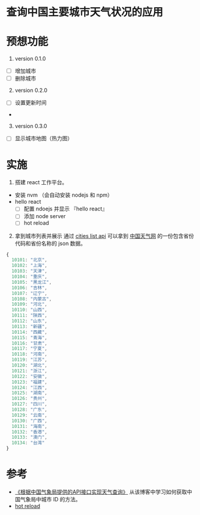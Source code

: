 # 查询中国主要城市天气状况的应用

# 预想功能
1. version 0.1.0
- [ ] 增加城市
- [ ] 删除城市
2. version 0.2.0
- [ ] 设置更新时间
-
3. version 0.3.0
- [ ] 显示城市地图（热力图）

# 实施
1. 搭建 react 工作平台。
- 安装 nvm （会自动安装 nodejs 和 npm）
- hello react
  - [ ] 配置 ndoejs 并显示 『hello react』
  - [ ] 添加 node server
  - [ ] hot reload
2. 拿到城市列表并展示
通过 [cities list api](http://www.weather.com.cn/data/city3jdata/china.html) 可以拿到 [中国天气网](http://www.weather.com.cn/) 的一份包含省份代码和省份名称的 json 数据。

``` javascript
{
  10101: "北京",
  10102: "上海",
  10103: "天津",
  10104: "重庆",
  10105: "黑龙江",
  10106: "吉林",
  10107: "辽宁",
  10108: "内蒙古",
  10109: "河北",
  10110: "山西",
  10111: "陕西",
  10112: "山东",
  10113: "新疆",
  10114: "西藏",
  10115: "青海",
  10116: "甘肃",
  10117: "宁夏",
  10118: "河南",
  10119: "江苏",
  10120: "湖北",
  10121: "浙江",
  10122: "安徽",
  10123: "福建",
  10124: "江西",
  10125: "湖南",
  10126: "贵州",
  10127: "四川",
  10128: "广东",
  10129: "云南",
  10130: "广西",
  10131: "海南",
  10132: "香港",
  10133: "澳门",
  10134: "台湾"
}

```

# 参考
- [《根据中国气象局提供的API接口实现天气查询》](http://blog.csdn.net/gebitan505/article/details/14166763)
从该博客中学习如何获取中国气象局中城市 ID 的方法。
- [hot reload](https://www.npmjs.com/package/webpack-hot-middleware)
